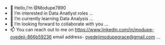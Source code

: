 - 👋 Hello,I’m @Modupe7890
- 👀 I’m interested in Data Anatlyst roles ...
- 🌱 I’m currently learning Data Analysis ...
- 💞️ I’m looking forward to collaborate with you ...
- 📫 You can reach out to me on
https://www.linkedin.com/in/modupe-oyedeji-866b59236
email address- oyedejimodupegrace@gmail.com ...

<!---
Modupe7890/Modupe7890 is a ✨ special ✨ repository because its `README.md` (this file) appears on your GitHub profile.
You can click the Preview link to take a look at your changes.
--->
